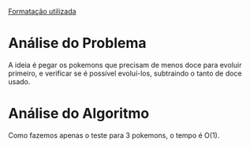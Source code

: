 [Formatação utilizada](https://katex.org/docs/supported.html)
# Análise do Problema
A ideia é pegar os pokemons que precisam de menos doce para evoluir primeiro, e verificar se é possível evoluí-los, subtraindo o tanto de doce usado. 

# Análise do Algoritmo
Como fazemos apenas o teste para 3 pokemons, o tempo é O(1). 